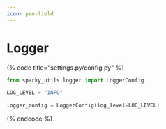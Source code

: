 ```yaml
---
icon: pen-field
---
```


# Logger

{% code title="settings.py/config.py" %}
```python
from sparky_utils.logger import LoggerConfig

LOG_LEVEL = "INFO"

logger_config = LoggerConfig(log_level=LOG_LEVEL)

```
{% endcode %}
